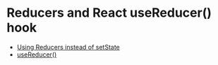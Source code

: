 # Reducers and React useReducer() hook

- [Using Reducers instead of setState](https://es.react.dev/learn/extracting-state-logic-into-a-reducer)
- [useReducer()](https://es.react.dev/reference/react/useReducer)

